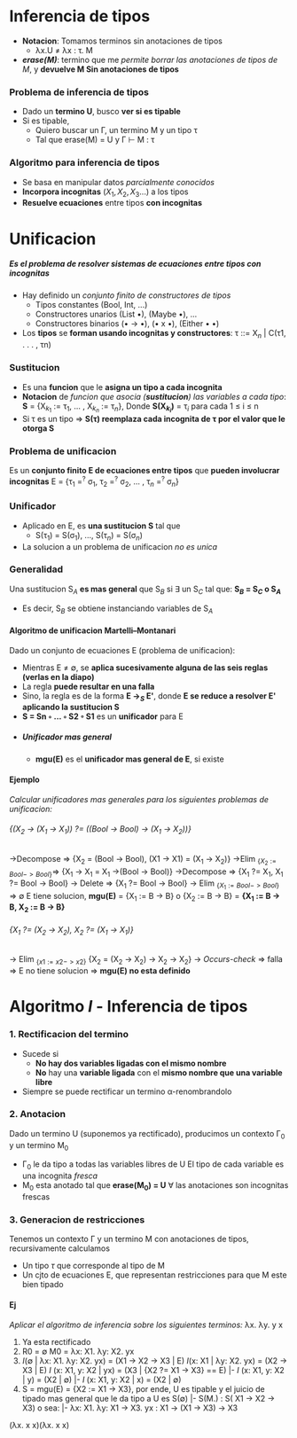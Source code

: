 
# Inferencia de tipos
- **Notacion**: Tomamos terminos sin anotaciones de tipos
	- λx.U $\neq$ λx : τ. M
- ***erase(M)***: termino que me _permite borrar las anotaciones de tipos de M_, y **devuelve M Sin anotaciones de tipos**
### Problema de inferencia de tipos
- Dado un **termino U**, busco **ver si es tipable**
- Si es tipable,
	- Quiero buscar un Γ, un termino M y un tipo τ
	- Tal que erase(M) = U y Γ ⊢ M : τ
### Algoritmo para inferencia de tipos
- Se basa en manipular datos _parcialmente conocidos_
- **Incorpora incognitas** ($X_1, X_2, X_3...$) a los tipos
- **Resuelve ecuaciones** entre tipos **con incognitas**
# Unificacion
##### Es el problema de resolver sistemas de ecuaciones entre tipos con incognitas
- Hay definido un _conjunto finito de constructores de tipos_
	- Tipos constantes (Bool, Int, ...)
	- Constructores unarios (List •), (Maybe •), ...
	- Constructores binarios (• -> •), (• x •), (Either • •) 
- Los **tipos** se **forman usando incognitas y constructores**: τ ::= X$_n$ | C(τ1, . . . , τn)
### Sustitucion
- Es una **funcion** que le **asigna un tipo a cada incognita**
- **Notacion** de _funcion que asocia (**sustitucion**) las variables a cada tipo_:
  **S** = {X$_{k_1}$ := τ$_1$, ... , X$_{k_n}$ := τ$_n$}, Donde **S(X$_{k_i}$)** = τ$_i$ para cada 
  1 $\leq$ i $\leq$ n
- Si τ es un tipo => **S(τ) reemplaza cada incognita de τ por el valor que le otorga S**
### Problema de unificacion
Es un **conjunto finito E de ecuaciones entre tipos** que **pueden involucrar incognitas**
E = {τ$_1$ =$^?$ σ$_1$, τ$_2$ =$^?$ σ$_2$, ... , τ$_n$ =$^?$ σ$_n$}
### Unificador
- Aplicado en E, es **una sustitucion S** tal que
	- S(τ$_1$) = S(σ$_1$), ..., S(τ$_n$) = S(σ$_n$)
- La solucion a un problema de unificacion _no es unica_
### Generalidad
Una sustitucion S$_A$ **es mas general** que S$_B$ si $\exists$ un S$_C$ tal que:
**S$_B$ = S$_C$ o S$_A$**
- Es decir, S$_B$ se obtiene instanciando variables de S$_A$
#### Algoritmo de unificacion Martelli–Montanari
Dado un conjunto de ecuaciones E (problema de unificacion):
- Mientras  E $\neq$ ∅, se **aplica sucesivamente alguna de las seis reglas (verlas en la diapo)**
- La regla **puede resultar en una falla**
- Sino, la regla es de la forma **E →$_S$ E'**, donde **E se reduce a resolver E' aplicando la sustitucion S**
- **S = Sn ◦ ... ◦ S2 ◦ S1** es un **unificador** para E
- ##### Unificador mas general
	- **mgu(E)** es el **unificador mas general de E**, si existe
#### Ejemplo
_Calcular unificadores mas generales para los siguientes problemas de unificacion:_
###### {(X$_2$ → (X$_1$ → X$_1$)) ?= ((Bool → Bool) → (X$_1$ → X$_2$))}
->Decompose => {X$_2$ = (Bool → Bool), (X1 → X1) = (X$_1$ → X$_2$)}
->Elim $_{\{X_2 := Bool -> Bool\}}$=> {X$_1$ -> X$_1$ = X$_1$ ->(Bool -> Bool)}
->Decompose => {X$_1$ ?= X$_1$, X$_1$ ?= Bool -> Bool}
-> Delete => {X$_1$ ?= Bool -> Bool}
-> Elim $_{\{X_1 := Bool -> Bool\}}$ => ∅
E tiene solucion, **mgu(E)** = {X$_1$ := B -> B} o {X$_2$ := B -> B}
= **{X$_1$ := B -> B, X$_2$ := B -> B}** 

###### {X$_1$ ?= (X$_2$ → X$_2$), X$_2$ ?= (X$_1$ → X$_1$)}
-> Elim $_{\{x1 := x2 -> x2\}}$ {X$_2$ = (X$_2$ -> X$_2$) -> X$_2$ -> X$_2$}
-> _Occurs-check_ => falla => E no tiene solucion => **mgu(E) no esta definido**

# Algoritmo $I$ - Inferencia de tipos
### 1. Rectificacion del termino
- Sucede si 
	- **No hay dos variables ligadas con el mismo nombre**
	- **No** hay una **variable ligada** con el **mismo nombre que una variable libre**
- Siempre se puede rectificar un termino α-renombrandolo
### 2. Anotacion
Dado un termino U (suponemos ya rectificado), producimos un contexto Γ$_0$ y un termino M$_0$
- Γ$_0$ le da tipo a todas las variables libres de U
  El tipo de cada variable es una incognita _fresca_
- M$_0$ esta anotado tal que **erase(M$_0$) = U**
  $\forall$ las anotaciones son incognitas frescas
### 3. Generacion de restricciones
Tenemos un contexto Γ y un termino M con anotaciones de tipos, recursivamente calculamos
- Un tipo $\tau$ que corresponde al tipo de M
- Un cjto de ecuaciones E, que representan restricciones para que M este bien tipado
#### Ej
_Aplicar el algoritmo de inferencia sobre los siguientes terminos:_
λx. λy. y x
1) Ya esta rectificado
2) R0 = ∅
   M0 = λx: X1. λy: X2. yx
3) $I$(∅ | λx: X1. λy: X2. yx) = (X1 -> X2 -> X3 | E)
   $I$(x: X1 | λy: X2. yx) = (X2 -> X3 | E)
   $I$ (x: X1, y: X2 | yx) = (X3 | {X2 ?= X1 -> X3} == E)
   |- $I$ (x: X1, y: X2 | y) = (X2 | ∅)
   |- $I$ (x: X1, y: X2 | x) = (X2 | ∅)
4) S = mgu(E) = {X2 := X1 -> X3}, por ende, U es tipable
   y el juicio de tipado mas general que le da tipo a U es S(∅) |- S(M.) : S( X1 -> X2 -> X3) o sea: |- λx: X1. 
   λy: X1 -> X3. yx : X1 -> (X1 -> X3) -> X3

(λx. x x)(λx. x x)